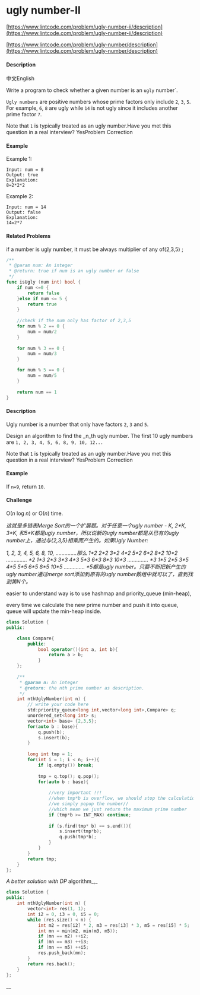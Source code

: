 # ugly number-II

[https://www.lintcode.com/problem/ugly-number-ii/description](https://www.lintcode.com/problem/ugly-number-ii/description)

[https://www.lintcode.com/problem/ugly-number/description](https://www.lintcode.com/problem/ugly-number/description)





#### Description

中文English

Write a program to check whether a given number is an `ugly` number\`.

`Ugly numbers` are positive numbers whose prime factors only include `2`, `3`, `5`. For example, `6`, `8` are ugly while `14` is not ugly since it includes another prime factor `7`.

Note that `1` is typically treated as an ugly number.Have you met this question in a real interview?  YesProblem Correction

#### Example

Example 1:

```text
Input: num = 8 
Output: true
Explanation:
8=2*2*2
```

Example 2:

```text
Input: num = 14 
Output: false
Explanation:
14=2*7 
```

#### Related Problems

if a number is ugly number, it must be always multiplier of any of\(2,3,5\) ;

```go
/**
 * @param num: An integer
 * @return: true if num is an ugly number or false
 */
func isUgly (num int) bool {
    if num <=0 {
        return false
    }else if num <= 5 {
        return true
    }
    
    //check if the num only has factor of 2,3,5
    for num % 2 == 0 {
        num = num/2
    }
    
    for num % 3 == 0 {
        num = num/3
    }    

    for num % 5 == 0 {
        num = num/5
    }
    
    return num == 1 
}
```

#### Description

Ugly number is a number that only have factors `2`, `3` and `5`.

Design an algorithm to find the _n_th ugly number. The first 10 ugly numbers are `1, 2, 3, 4, 5, 6, 8, 9, 10, 12...`

Note that `1` is typically treated as an ugly number.Have you met this question in a real interview?  YesProblem Correction

#### Example

If `n=9`, return `10`.

#### Challenge

O\(_n_ log _n_\) or O\(_n_\) time.

_这就是多链表Merge Sort的一个扩展题。对于任意一个ugly number - K, 2\*K, 3\*K, 和5\*K都是ugly number，所以说新的ugly number都是从已有的ugly number上，通过与{2,3,5}相乘而产生的。如果Ugly Number:_       

_1,         2,          3,           4,           5,           6,            8,         10,     ..............那么                      1\*2      2\*2        3\*2         4\*2         5\*2         6\*2         8\*2        10\*2  .............. \*2                             1\*3      2\*3        3\*3         4\*3         5\*3         6\*3         8\*3        10\*3  .............. \*3                             1\*5      2\*5        3\*5         4\*5         5\*5         6\*5         8\*5        10\*5  .............. \*5都是ugly number。只要不断把新产生的ugly number通过merge sort添加到原有的ugly number数组中就可以了，直到找到第N个。_

easier to understand way is to use hashmap and priority\_queue \(min-heap\),

every time we calculate the new prime number and push it into queue, queue will update the min-heap inside.

```cpp
class Solution {
public:

    class Compare{
        public:
            bool operator()(int a, int b){
                return a > b;
            }
    };
    
    /**
     * @param n: An integer
     * @return: the nth prime number as description.
     */
    int nthUglyNumber(int n) {
        // write your code here
        std:priority_queue<long int,vector<long int>,Compare> q;
        unordered_set<long int> s;
        vector<int> base= {2,3,5};
        for(auto b : base){
            q.push(b);
            s.insert(b);
        }
        
        long int tmp = 1;
        for(int i = 1; i < n; i++){
            if (q.empty()) break;
            
            tmp = q.top(); q.pop();
            for(auto b : base){
                
                //very important !!!
                //when tmp*b is overflow, we should stop the calculation
                //we simply popup the number//
                //which mean we just return the maximum prime number
                if (tmp*b >= INT_MAX) continue;
            
                if (s.find(tmp* b) == s.end()){
                    s.insert(tmp*b);
                    q.push(tmp*b);
                }
            }
        }
        return tmp;
    }
};
```

_A better solution with DP_ algorithm_,_

```cpp
class Solution {
public:
    int nthUglyNumber(int n) {
        vector<int> res(1, 1);
        int i2 = 0, i3 = 0, i5 = 0;
        while (res.size() < n) {
            int m2 = res[i2] * 2, m3 = res[i3] * 3, m5 = res[i5] * 5;
            int mn = min(m2, min(m3, m5));
            if (mn == m2) ++i2;
            if (mn == m3) ++i3;
            if (mn == m5) ++i5;
            res.push_back(mn);
        }
        return res.back();
    }
};
```

\_\_

